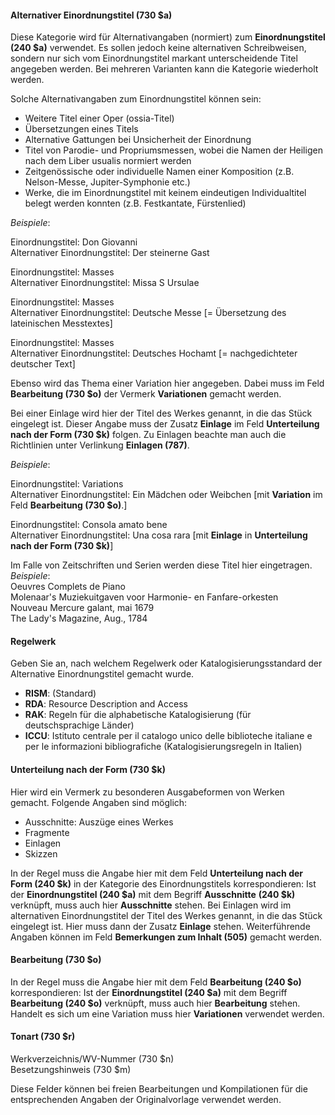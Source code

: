 #### Alternativer Einordnungstitel (730 $a)

Diese Kategorie wird für Alternativangaben (normiert) zum **Einordnungstitel (240 $a)** verwendet. Es sollen jedoch keine alternativen Schreibweisen, sondern nur sich vom Einordnungstitel markant unterscheidende Titel angegeben werden. Bei mehreren Varianten kann die Kategorie wiederholt werden.

Solche Alternativangaben zum Einordnungstitel können sein:

- Weitere Titel einer Oper (ossia-Titel)
- Übersetzungen eines Titels
- Alternative Gattungen bei Unsicherheit der Einordnung
- Titel von Parodie- und Propriumsmessen, wobei die Namen der Heiligen nach dem Liber usualis normiert werden
- Zeitgenössische oder individuelle Namen einer Komposition (z.B. Nelson-Messe, Jupiter-Symphonie etc.)
- Werke, die im Einordnungstitel mit keinem eindeutigen Individualtitel belegt werden konnten (z.B. Festkantate, Fürstenlied)

_Beispiele_:

Einordnungstitel: Don Giovanni  
Alternativer Einordnungstitel: Der steinerne Gast

Einordnungstitel: Masses  
Alternativer Einordnungstitel: Missa S Ursulae

Einordnungstitel: Masses  
Alternativer Einordnungstitel: Deutsche Messe [= Übersetzung des lateinischen Messtextes]

Einordnungstitel: Masses  
Alternativer Einordnungstitel: Deutsches Hochamt [= nachgedichteter deutscher Text]

Ebenso wird das Thema einer Variation hier angegeben. Dabei muss im Feld **Bearbeitung (730 $o)** der Vermerk **Variationen** gemacht werden.

Bei einer Einlage wird hier der Titel des Werkes genannt, in die das Stück eingelegt ist. Dieser Angabe muss der Zusatz **Einlage** im Feld **Unterteilung nach der Form (730 $k)** folgen. Zu Einlagen beachte man auch die Richtlinien unter Verlinkung **Einlagen (787)**.

_Beispiele_:

Einordnungstitel: Variations  
Alternativer Einordnungstitel: Ein Mädchen oder Weibchen [mit **Variation** im Feld **Bearbeitung (730 $o)**.]

Einordnungstitel: Consola amato bene  
Alternativer Einordnungstitel: Una cosa rara [mit **Einlage** in **Unterteilung nach der Form (730 $k)**]

Im Falle von Zeitschriften und Serien werden diese Titel hier eingetragen.  
_Beispiele_:  
Oeuvres Complets de Piano  
Molenaar's Muziekuitgaven voor Harmonie- en Fanfare-orkesten  
Nouveau Mercure galant, mai 1679  
The Lady's Magazine, Aug., 1784

#### Regelwerk  

Geben Sie an, nach welchem Regelwerk oder Katalogisierungsstandard der Alternative Einordnungstitel gemacht wurde.

- **RISM**: (Standard)
- **RDA**: Resource Description and Access
- **RAK**: Regeln für die alphabetische Katalogisierung (für deutschsprachige Länder)
- **ICCU**: Istituto centrale per il catalogo unico delle biblioteche italiane e per le informazioni bibliografiche (Katalogisierungsregeln in Italien)

#### Unterteilung nach der Form (730 $k)

Hier wird ein Vermerk zu besonderen Ausgabeformen von Werken gemacht. Folgende Angaben sind möglich:

- Ausschnitte: Auszüge eines Werkes
- Fragmente   
- Einlagen
- Skizzen

In der Regel muss die Angabe hier mit dem Feld **Unterteilung nach der Form (240 $k)** in der Kategorie des Einordnungstitels korrespondieren: Ist der **Einordnungstitel (240 $a)** mit dem Begriff **Ausschnitte** **(240 $k)** verknüpft, muss auch hier **Ausschnitte** stehen. Bei Einlagen wird im alternativen Einordnungstitel der Titel des Werkes genannt, in die das Stück eingelegt ist. Hier muss dann der Zusatz **Einlage** stehen. Weiterführende Angaben können im Feld **Bemerkungen zum Inhalt (505)** gemacht werden.

#### Bearbeitung (730 $o)

In der Regel muss die Angabe hier mit dem Feld **Bearbeitung (240 $o)** korrespondieren: Ist der **Einordnungstitel (240 $a)** mit dem Begriff **Bearbeitung (240 $o)** verknüpft, muss auch hier **Bearbeitung** stehen. Handelt es sich um eine Variation muss hier **Variationen** verwendet werden.

#### Tonart (730 $r)  
Werkverzeichnis/WV-Nummer (730 $n)  
Besetzungshinweis (730 $m)

Diese Felder können bei freien Bearbeitungen und Kompilationen für die entsprechenden Angaben der Originalvorlage verwendet werden.
